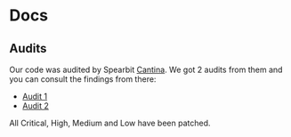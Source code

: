 # Docs

## Audits

Our code was audited by Spearbit [Cantina](https://cantina.xyz/).
We got 2 audits from them and you can consult the findings from there:

- [Audit 1](./report-cantinacode-relay-protocol-0203.pdf)
- [Audit 2](./report-cantinacode-relay-protocol-rereview-0310.pdf)

All Critical, High, Medium and Low have been patched.
